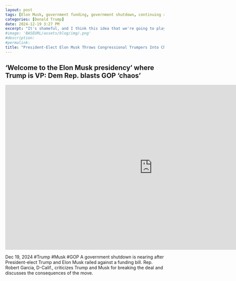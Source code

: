 ```yaml
---
layout: post
tags: [Elon Musk, government funding, government shutdown, continuing resolution, debt ceiling, Trump government disfunction, unelected governance, stopgap agreement, politics]
categories: [Donald Trump]
date: 2024-12-19 3:27 PM
excerpt: "It's shameful, and I think this idea that we're going to play with people's lives, particularly during the holidays, let's be very clear, that people don't get paid are military, are folks that are depending at our va hospitals, people working at our nation's airports would not be receiving pay during a shutdown. The people we depend to help seniors with social security, with medicare, those folks would not be receiving a paycheck, and so this is actually very serious for working class americans across the country, and this idea that elon musk, the richest man in the world could care less about people and harming folks because he wants to take more of their hard-earned money, is shameful. It's dangerous. You should fight against itevery single day here in congress."
#image: 'BASEURL/assets/blog/img/.png'
#description:
#permalink:
title: "President-Elect Elon Musk Throws Congressional Trumpers Into Chaos"
---
```



## ‘Welcome to the Elon Musk presidency’ where Trump is VP: Dem Rep. blasts GOP ‘chaos’

<iframe width="932" height="524" src="https://www.youtube.com/embed/943txK6644k" title="‘Welcome to the Elon Musk presidency’ where Trump is VP: Dem Rep. blasts GOP ‘chaos’" frameborder="0" allow="accelerometer; autoplay; clipboard-write; encrypted-media; gyroscope; picture-in-picture; web-share" referrerpolicy="strict-origin-when-cross-origin" allowfullscreen></iframe>

Dec 19, 2024  #Trump #Musk #GOP
A government shutdown is nearing after President-elect Trump and Elon Musk railed against a funding bill. Rep. Robert Garcia, D-Calif., criticizes Trump and Musk for breaking the deal and discusses the consequences of the move.


